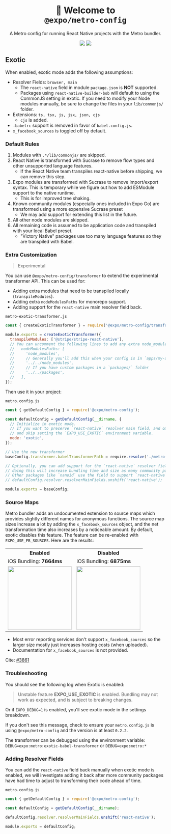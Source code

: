 <!-- Title -->
<h1 align="center">
👋 Welcome to <br><code>@expo/metro-config</code>
</h1>

<p align="center">A Metro config for running React Native projects with the Metro bundler.</p>

<p align="center">
  <img src="https://flat.badgen.net/packagephobia/install/@expo/metro-config">

  <a href="https://www.npmjs.com/package/@expo/metro-config">
    <img src="https://flat.badgen.net/npm/dw/@expo/metro-config" target="_blank" />
  </a>
</p>

<!-- Body -->

## Exotic

When enabled, exotic mode adds the following assumptions:

- Resolver Fields: `browser, main`
  - The `react-native` field in module `package.json` is **NOT** supported.
  - Packages using `react-native-builder-bob` will default to using the CommonJS setting in exotic. If you need to modify your Node modules manually, be sure to change the files in your `lib/commonjs/` folder.
- Extensions: `ts, tsx, js, jsx, json, cjs`
  - `cjs` is added.
- `.babelrc` support is removed in favor of `babel.config.js`.
- `x_facebook_sources` is toggled off by default.

### Default Rules

1. Modules with `.*/lib/commonjs/` are skipped.
2. React Native is transformed with Sucrase to remove flow types and other unsupported language features.
   - If the React Native team transpiles react-native before shipping, we can remove this step.
3. Expo modules are transformed with Sucrase to remove import/export syntax. This is temporary while we figure out how to add ESModule support to the native runtime.
   - This is for improved tree shaking.
4. Known community modules (especially ones included in Expo Go) are transformed using a more expensive Sucrase preset
   - We may add support for extending this list in the future.
5. All other node modules are skipped.
6. All remaining code is assumed to be application code and transpiled with your local Babel preset.
   - "Victory Native" packages use too many language features so they are transpiled with Babel.

### Extra Customization

> Experimental

You can use `@expo/metro-config/transformer` to extend the experimental transformer API.
This can be used for:

- Adding extra modules that need to be transpiled locally (`transpileModules`).
- Adding extra `nodeModulesPaths` for monorepo support.
- Adding support for the `react-native` main resolver field back.

`metro-exotic-transformer.js`

```js
const { createExoticTransformer } = require('@expo/metro-config/transformer');

module.exports = createExoticTransformer({
  transpileModules: ['@stripe/stripe-react-native'],
  // You can uncomment the following lines to add any extra node_modules paths in a monorepo:
  //   nodeModulesPaths: [
  //     'node_modules',
  //     // Generally you'll add this when your config is in `apps/my-app/metro.config.js`
  //     '../../node_modules',
  //     // If you have custom packages in a `packages/` folder
  //     '../../packages',
  //   ],
});
```

Then use it in your project:

`metro.config.js`

```js
const { getDefaultConfig } = require('@expo/metro-config');

const defaultConfig = getDefaultConfig(__dirname, {
  // Initialize in exotic mode.
  // If you want to preserve `react-native` resolver main field, and omit cjs support, then leave this undefined
  // and skip setting the `EXPO_USE_EXOTIC` environment variable.
  mode: 'exotic',
});

// Use the new transformer
baseConfig.transformer.babelTransformerPath = require.resolve('./metro-exotic-transformer');

// Optionally, you can add support for the `react-native` resolver field back
// doing this will increase bundling time and size as many community packages ship untransformed code using this feature.
// Other packages like `nanoid` use the field to support `react-native` so you may need to enable it regardless.
// defaultConfig.resolver.resolverMainFields.unshift('react-native');

module.exports = baseConfig;
```

### Source Maps

Metro bundler adds an undocumented extension to source maps which provides slightly different names for anonymous functions. The source map sizes increase a lot by adding the `x_facebook_sources` object, and the net transformation time also increases by a noticeable amount. By default, exotic disables this feature. The feature can be re-enabled with `EXPO_USE_FB_SOURCES`. Here are the results:

<table>
<tr>
    <th>Enabled</th>
    <th>Disabled</th>
  </tr>
 <tr>
    <td>iOS Bundling: <b>7664ms</b></td>
    <td>iOS Bundling: <b>6875ms</b></td>
  </tr>
 <tr>
    <td><img src="https://user-images.githubusercontent.com/9664363/134078785-c9b0d93d-3dfb-4552-b786-b45059e10c3b.png" width="200" /></td>
    <td><img src="https://user-images.githubusercontent.com/9664363/134078781-9f79e9d8-56c7-4e20-952f-8214deb3f0ca.png" width="200" /></td>
  </tr>
</table>

- Most error reporting services don't support `x_facebook_sources` so the larger size mostly just increases hosting costs (when uploaded).
- Documentation for `x_facebook_sources` is not provided.

Cite: [#3861](https://github.com/expo/expo-cli/pull/3861)

### Troubleshooting

You should see the following log when Exotic is enabled:

> Unstable feature **EXPO_USE_EXOTIC** is enabled. Bundling may not work as expected, and is subject to breaking changes.

Or if `EXPO_DEBUG=1` is enabled, you'll see exotic mode in the settings breakdown.

If you don't see this message, check to ensure your `metro.config.js` is using `@expo/metro-config` and the version is at least `0.2.2`.

The transformer can be debugged using the environment variable: `DEBUG=expo:metro:exotic-babel-transformer` or `DEBUG=expo:metro:*`

### Adding Resolver Fields

You can add the `react-native` field back manually when exotic mode is enabled, we will investigate adding it back after more community packages have had time to adjust to transforming their code ahead of time.

`metro.config.js`

```js
const { getDefaultConfig } = require('@expo/metro-config');

const defaultConfig = getDefaultConfig(__dirname);

defaultConfig.resolver.resolverMainFields.unshift('react-native');

module.exports = defaultConfig;
```
